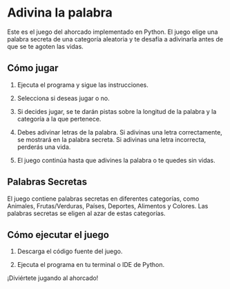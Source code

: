 # Adivina la palabra

Este es el juego del ahorcado implementado en Python. El juego elige una palabra secreta de una categoría aleatoria y te desafía a adivinarla antes de que se te agoten las vidas.

## Cómo jugar

1. Ejecuta el programa y sigue las instrucciones.

2. Selecciona si deseas jugar o no.

3. Si decides jugar, se te darán pistas sobre la longitud de la palabra y la categoría a la que pertenece.

4. Debes adivinar letras de la palabra. Si adivinas una letra correctamente, se mostrará en la palabra secreta. Si adivinas una letra incorrecta, perderás una vida.

5. El juego continúa hasta que adivines la palabra o te quedes sin vidas.

## Palabras Secretas

El juego contiene palabras secretas en diferentes categorías, como Animales, Frutas/Verduras, Países, Deportes, Alimentos y Colores. Las palabras secretas se eligen al azar de estas categorías.

## Cómo ejecutar el juego

1. Descarga el código fuente del juego.

2. Ejecuta el programa en tu terminal o IDE de Python.

¡Diviértete jugando al ahorcado!
